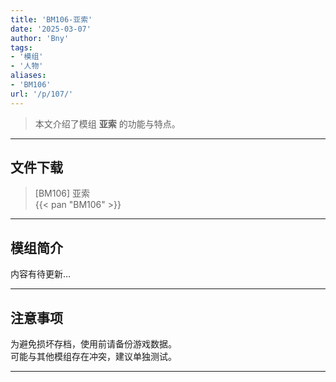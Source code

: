 ```yaml
---
title: 'BM106-亚索'
date: '2025-03-07'
author: 'Bny'
tags:
- '模组'
- '人物'
aliases:
- 'BM106'
url: '/p/107/'
---
```


> 本文介绍了模组 **亚索** 的功能与特点。

---

## 文件下载

> [BM106] 亚索  
{{< pan "BM106" >}}  

---

## 模组简介

>  
内容有待更新...  

---

## 注意事项

>  
为避免损坏存档，使用前请备份游戏数据。  
可能与其他模组存在冲突，建议单独测试。  

---

